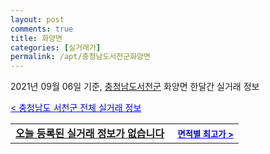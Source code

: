 ```yaml
---
layout: post
comments: true
title: 화양면
categories: [실거래가]
permalink: /apt/충청남도서천군화양면
---
```


2021년 09월 06일 기준, <a href="/apt/충청남도서천군">충청남도서천군</a> 화양면 한달간 실거래 정보

<a style="color: blue;" href="/apt/충청남도서천군">< 충청남도 서천군 전체 실거래 정보</a>
<!---- start ---->
<table>
  <tr>
    <td colspan="4" style="font-weight: bold;"><a href="/apt/충청남도서천군화양면{name_without_space}">오늘 등록된 실거래 정보가 없습니다</a> &nbsp;&nbsp;&nbsp; <a style="color: blue; font-size: smaller;" href="/apt/충청남도서천군화양면{name_without_space}">면적별 최고가 ></a></td>
  </tr>
    
</table>
<!---- end ---->
    